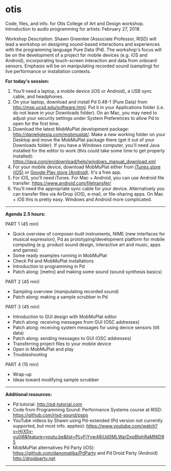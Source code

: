 # otis
Code, files, and info. for Otis College of Art and Design workshop.
Introduction to audio programming for artists: February 27, 2018

Workshop Description:
Shawn Greenlee (Associate Professor, RISD) will lead a workshop on designing sound-based interactions and experiences with the programming language Pure Data (Pd). The workshop's focus will be on the development of a project for mobile devices (e.g. iOS and Android), incorporating touch-screen interaction and data from onboard sensors. Emphasis will be on manipulating recorded sound (sampling) for live performance or installation contexts.

**For today's session:**

1. You'll need a laptop, a mobile device (iOS or Android), a USB sync cable, and headphones.
2. On your laptop, download and install Pd 0.48-1 (Pure Data) from <a href="http://msp.ucsd.edu/software.html" target="_blank">http://msp.ucsd.edu/software.html</a>.  Put it in your Applications folder (i.e. do not leave in your Downloads folder). On an Mac, you may need to adjust your security settings under System Preferences to allow Pd to open for the first time.  
3. Download the latest MobMuPlat development package: <a href="http://danieliglesia.com/mobmuplat/" target="_blank">http://danieliglesia.com/mobmuplat/</a>. Make a new working folder on your Desktop and move the MobMuPlat package there (get it out of your Downloads folder).  If you have a Windows computer, you'll need Java installed for the editor to work (this could take some time to get properly installed): https://java.com/en/download/help/windows_manual_download.xml
4. For your mobile device, download MobMuPlat either from <a href="https://itunes.apple.com/us/app/mobmuplat/id597679399?mt=8" target="_blank">iTunes store (iOS)</a> or <a href="https://play.google.com/store/apps/details?id=com.iglesiaintermedia.mobmuplat" target="_blank">Google Play store (Android)</a>.  It's a free app.
5. For iOS, you'll need iTunes.  For Mac + Android, you can use Android file transfer:  <a href="https://www.android.com/filetransfer/" target="_blank">https://www.android.com/filetransfer/</a>  
6. You'll need the appropriate sync cable for your device.  Alternatively you can transfer files via AirDrop (iOS), e-mail, or file-sharing apps. On Mac + iOS this is pretty easy.  Windows and Android more complicated.

---

**Agenda 2.5 hours:**

PART 1 (45 min)
* Quick overview of composer-built instruments, NIME (new interfaces for musical expression), Pd as prototyping/development platform for mobile computing (e.g. product sound design, interactive art and music, apps and games)
* Some ready examples running in MobMuPlat
* Check Pd and MobMuPlat installations
* Introduction to programming in Pd
* Patch along: [metro] and making some sound (sound synthesis basics)

PART 2 (45 min)
* Sampling overview (manipulating recorded sound)
* Patch along: making a sample scrubber in Pd

PART 3 (45 min)
* Introduction to GUI design with MobMuPlat editor
* Patch along: receiving messages from GUI (OSC addresses)
* Patch along: receiving system messages for using device sensors (tilt data)
* Patch along: sending messages to GUI (OSC addresses)
* Transferring project files to your mobile device
* Open in MobMuPlat and play
* Troubleshooting

PART 4 (15 min)
* Wrap-up
* Ideas toward modifying sample scrubber

---

**Additional resources:**

* Pd tutorial: http://pd-tutorial.com
* Code from Programming Sound: Performance Systems course at RISD:  <a href="https://github.com/risd-sound/psps" target="_blank">https://github.com/risd-sound/psps</a>  
* YouTube videos by Shawn using Pd-extended (Pd version not currently supported, but most info. applies): https://www.youtube.com/watch?v=HrX5y-vu0j8&feature=youtu.be&list=PLyFjYyw48iUd0MLWarDxpBIqhRaMNID95
* MobMuPlat alternatives Pd Party (iOS): https://github.com/danomatika/PdParty and Pd Droid Party (Android) http://droidparty.net

---
